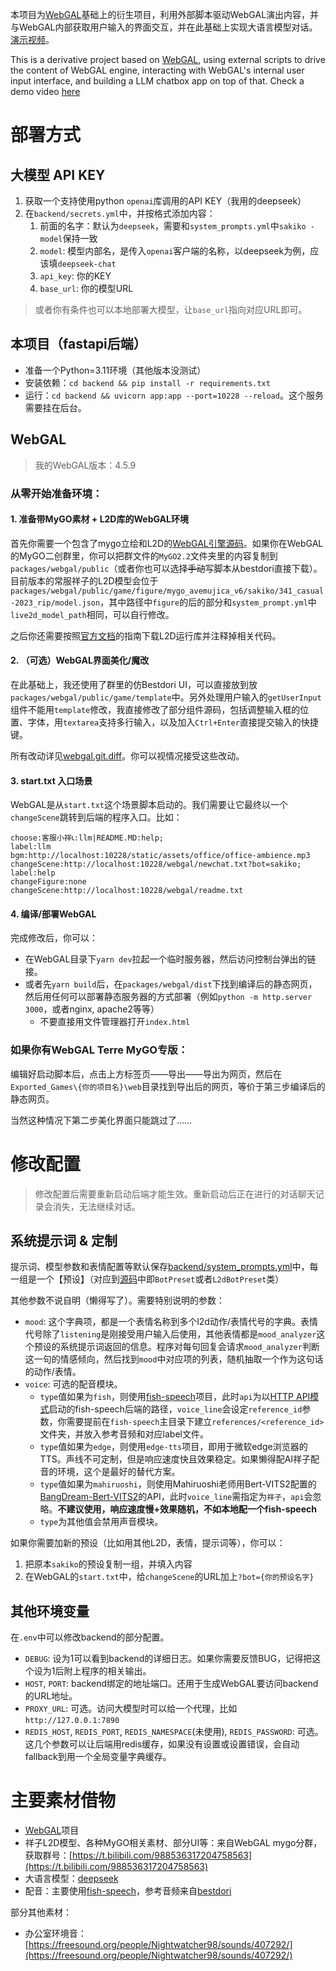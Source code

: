 本项目为[WebGAL](https://github.com/OpenWebGAL/WebGAL)基础上的衍生项目，利用外部脚本驱动WebGAL演出内容，并与WebGAL内部获取用户输入的界面交互，并在此基础上实现大语言模型对话。[演示视频](https://www.bilibili.com/video/BV1pLifYeESA)。

This is a derivative project based on [WebGAL](https://github.com/OpenWebGAL/WebGAL), using external scripts to drive the content of WebGAL engine, interacting with WebGAL's internal user input interface, and building a LLM chatbox app on top of that. Check a demo video [here](https://www.bilibili.com/video/BV1pLifYeESA)

# 部署方式

## 大模型 API KEY
1. 获取一个支持使用python `openai`库调用的API KEY（我用的deepseek）
2. 在`backend/secrets.yml`中，并按格式添加内容：
   1. 前面的名字：默认为`deepseek`，需要和`system_prompts.yml`中`sakiko - model`保持一致
   2. `model`: 模型内部名，是传入`openai`客户端的名称，以deepseek为例，应该填`deepseek-chat`
   3. `api_key`: 你的KEY
   4. `base_url`: 你的模型URL

> 或者你有条件也可以本地部署大模型，让`base_url`指向对应URL即可。

## 本项目（fastapi后端）
- 准备一个Python=3.11环境（其他版本没测试）
- 安装依赖：`cd backend && pip install -r requirements.txt`
- 运行：`cd backend && uvicorn app:app --port=10228 --reload`。这个服务需要挂在后台。

## WebGAL
> 我的WebGAL版本：4.5.9

### 从零开始准备环境：
#### 1. 准备带MyGO素材 + L2D库的WebGAL环境
首先你需要一个包含了mygo立绘和L2D的[WebGAL引擎源码](https://github.com/OpenWebGAL/WebGAL)。如果你在WebGAL的MyGO二创群里，你可以把群文件的`MyGO2.2`文件夹里的内容复制到`packages/webgal/public`（或者你也可以选择<s>手动</s>写脚本从bestdori直接下载）。目前版本的常服祥子的L2D模型会位于`packages/webgal/public/game/figure/mygo_avemujica_v6/sakiko/341_casual-2023_rip/model.json`，其中路径中`figure`的后的部分和`system_prompt.yml`中`live2d_model_path`相同，可以自行修改。

之后你还需要按照[官方文档](https://docs.openwebgal.com/live2D.html)的指南下载L2D运行库并注释掉相关代码。

#### 2. （可选）WebGAL界面美化/魔改
在此基础上，我还使用了群里的仿Bestdori UI，可以直接放到放`packages/webgal/public/game/template`中。另外处理用户输入的`getUserInput`组件不能用`template`修改，我直接修改了部分组件源码，包括调整输入框的位置、字体，用`textarea`支持多行输入，以及加入`Ctrl+Enter`直接提交输入的快捷键。

所有改动详见[webgal.git.diff](webgal.git.diff)。你可以视情况接受这些改动。

#### 3. start.txt 入口场景
WebGAL是从`start.txt`这个场景脚本启动的。我们需要让它最终以一个`changeScene`跳转到后端的程序入口。比如：

```
choose:客服小祥📞:llm|README.MD:help;
label:llm
bgm:http://localhost:10228/static/assets/office/office-ambience.mp3
changeScene:http://localhost:10228/webgal/newchat.txt?bot=sakiko;
label:help
changeFigure:none
changeScene:http://localhost:10228/webgal/readme.txt
```

#### 4. 编译/部署WebGAL
完成修改后，你可以：
- 在WebGAL目录下`yarn dev`拉起一个临时服务器，然后访问控制台弹出的链接。
- 或者先`yarn build`后，在`packages/webgal/dist`下找到编译后的静态网页，然后用任何可以部署静态服务器的方式部署（例如`python -m http.server 3000`，或者nginx, apache2等等）
  - 不要直接用文件管理器打开`index.html`

### 如果你有WebGAL Terre MyGO专版：
编辑好启动脚本后，点击上方标签页——导出——导出为网页，然后在`Exported_Games\{你的项目名}\web`目录找到导出后的网页，等价于第三步编译后的静态网页。

当然这种情况下第二步美化界面只能跳过了……

# 修改配置

> 修改配置后需要重新启动后端才能生效。重新启动后正在进行的对话聊天记录会消失，无法继续对话。

## 系统提示词 & 定制
提示词、模型参数和表情配置等默认保存[backend/system_prompts.yml](backend/system_prompt.yml)中，每一组是一个【预设】（对应到[源码](backend/web/models/bot.py)中即`BotPreset`或者`L2dBotPreset`类）

其他参数不说自明（懒得写了）。需要特别说明的参数：
- `mood`: 这个字典项，都是一个表情名称到多个l2d动作/表情代号的字典。表情代号除了`listening`是刚接受用户输入后使用，其他表情都是`mood_analyzer`这个预设的系统提示词返回的信息。程序对每句回复会请求`mood_analyzer`判断这一句的情感倾向，然后找到`mood`中对应项的列表，随机抽取一个作为这句话的动作/表情。
- `voice`: 可选的配音模块。
  - `type`值如果为`fish`，则使用[fish-speech](https://github.com/fishaudio/fish-speech)项目，此时`api`为以[HTTP API模式](https://speech.fish.audio/zh/inference/#http-api)启动的fish-speech后端的路径，`voice_line`会设定`reference_id`参数，你需要提前在`fish-speech`主目录下建立`references/<reference_id>`文件夹，并放入参考音频和对应label文件。
  - `type`值如果为`edge`，则使用`edge-tts`项目，即用于微软edge浏览器的TTS。声线不可定制，但是响应速度快且效果稳定。如果懒得配AI祥子配音的环境，这个是最好的替代方案。
  - `type`值如果为`mahiruoshi`，则使用Mahiruoshi老师用Bert-VITS2配置的[
BangDream-Bert-VITS2](https://huggingface.co/spaces/Mahiruoshi/BangDream-Bert-VITS2)的API，此时`voice_line`需指定为`祥子`，`api`会忽略。**不建议使用，响应速度慢+效果随机，不如本地配一个fish-speech**
  - `type`为其他值会禁用声音模块。

如果你需要加新的预设（比如用其他L2D，表情，提示词等），你可以：

1. 把原本`sakiko`的预设复制一组，并填入内容
2. 在WebGAL的`start.txt`中，给`changeScene`的URL加上`?bot={你的预设名字}`

## 其他环境变量
在`.env`中可以修改backend的部分配置。

- `DEBUG`: 设为1可以看到backend的详细日志。如果你需要反馈BUG，记得把这个设为1后附上程序的相关输出。
- `HOST`, `PORT`: backend绑定的地址端口。还用于生成WebGAL要访问backend的URL地址。
- `PROXY_URL`: 可选。访问大模型时可以给一个代理，比如`http://127.0.0.1:7890`
- `REDIS_HOST`, `REDIS_PORT`, `REDIS_NAMESPACE`(未使用), `REDIS_PASSWORD`: 可选。这几个参数可以让后端用redis缓存，如果没有设置或设置错误，会自动fallback到用一个全局变量字典缓存。

# 主要素材借物
- [WebGAL](https://github.com/OpenWebGAL/WebGAL)项目
- 祥子L2D模型、各种MyGO相关素材、部分UI等：来自WebGAL mygo分群，获取群号：[https://t.bilibili.com/988536317204758563](https://t.bilibili.com/988536317204758563)
- 大语言模型：[deepseek](https://www.deepseek.com/)
- 配音：主要使用[fish-speech](https://github.com/fishaudio/fish-speech)，参考音频来自[bestdori](https://bestdori.com/)

部分其他素材：
  - 办公室环境音：[https://freesound.org/people/Nightwatcher98/sounds/407292/](https://freesound.org/people/Nightwatcher98/sounds/407292/)